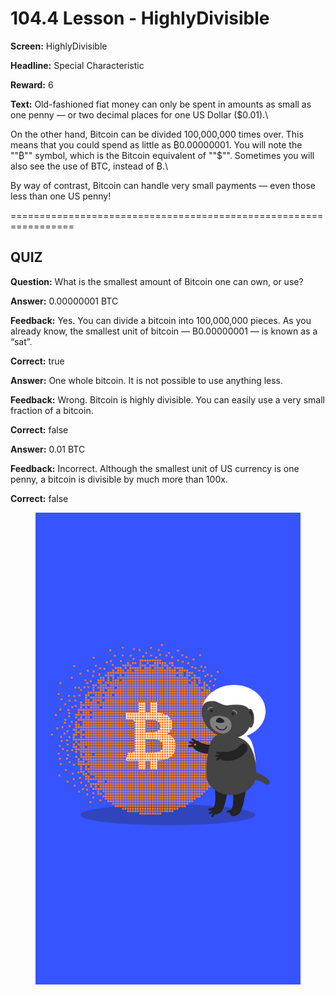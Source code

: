 # 104.4 Lesson - HighlyDivisible

**Screen:** HighlyDivisible

**Headline:** Special Characteristic

**Reward:** 6

**Text:** Old-fashioned fiat money can only be spent in amounts as small as one penny — or two decimal places for one US Dollar ($0.01).\\

On the other hand, Bitcoin can be divided 100,000,000 times over. This means that you could spend as little as ₿0.00000001. You will note the &quot;&quot;₿&quot;&quot; symbol, which is the Bitcoin equivalent of &quot;&quot;$&quot;&quot;. Sometimes you will also see the use of BTC, instead of ₿.\\

By way of contrast, Bitcoin can handle very small payments — even those less than one US penny!


=================================================================

## QUIZ

**Question:** What is the smallest amount of Bitcoin one can own, or use?


**Answer:** 0.00000001 BTC

**Feedback:** Yes. You can divide a bitcoin into 100,000,000 pieces. As you already know, the smallest unit of bitcoin — B0.00000001 — is known as a “sat”.

**Correct:** true

**Answer:** One whole bitcoin. It is not possible to use anything less.

**Feedback:** Wrong. Bitcoin is highly divisible. You can easily use a very small fraction of a bitcoin.

**Correct:** false

**Answer:** 0.01 BTC

**Feedback:** Incorrect. Although the smallest unit of US currency is one penny, a bitcoin is divisible by much more than 100x.

**Correct:** false


<figure><img src="../.gitbook/assets/image (17).png" alt=""><figcaption></figcaption></figure>

